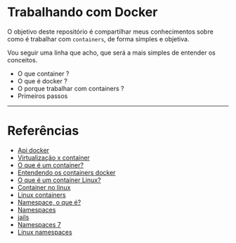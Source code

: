 # Trabalhando com Docker


O objetivo deste repositório é compartilhar meus conhecimentos sobre como é trabalhar com `containers`, de forma simples e objetiva.

Vou seguir uma linha que acho, que será a mais simples de entender os conceitos.

- O que container ?
- O que é docker ?
- O porque trabalhar com containers ?
- Primeiros passos

---
# Referências

- [Api docker](https://github.com/portworx/docker_docs/blob/master/docs/reference/api/docker_remote_api.md)
- [Virtualização x container](https://www.funcao.com.br/2019/01/11/virtualizacao-x-container/)
- [O que é um container?](https://aws.amazon.com/pt/containers/)
- [Entendendo os containers docker](https://medium.com/@flaviochess/entendendo-os-containers-do-docker-a4a481007885)
- [O que é um container Linux?](https://www.redhat.com/pt-br/topics/containers/whats-a-linux-container)
- [Container no linux](https://e-tinet.com/linux/container-no-linux/)
- [Linux containers](https://linuxcontainers.org/lxc/introduction/)
- [Namespace, o que é?](https://medium.com/@lets00/namespace-14c4e64d0559)
- [Namespaces](https://escotilhalivre.wordpress.com/2015/08/12/namespaces/)
- [jails](https://www.freebsd.org/doc/handbook/jails.html)
- [Namespaces 7](http://man7.org/linux/man-pages/man7/namespaces.7.html)
- [Linux namespaces](https://en.wikipedia.org/wiki/Linux_namespaces)
